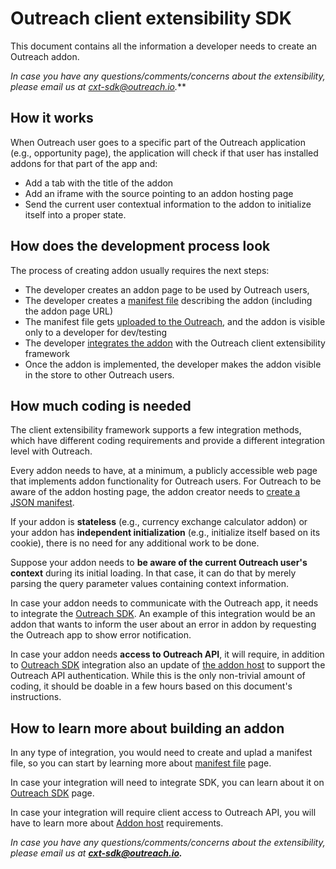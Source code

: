 # Outreach client extensibility SDK

This document contains all the information a developer needs to create an Outreach addon.

*In case you have any questions/comments/concerns about the extensibility, please email us at cxt-sdk@outreach.io.***

## How it works

When Outreach user goes to a specific part of the Outreach application (e.g., opportunity page), the application will check if that user has installed addons for that part of the app and:

- Add a tab with the title of the addon
- Add an iframe with the source pointing to an addon hosting page
- Send the current user contextual information to the addon to initialize itself into a proper state.

## How does the development process look

The process of creating addon usually requires the next steps:

- The developer creates an addon page to be used by Outreach users,
- The developer creates a [manifest file](/docs/manifest.md)  describing the addon (including the addon page URL)
- The manifest file gets [uploaded to the Outreach](/docs/manifest.md#uploading-the-manifest), and the addon is visible only to a developer for dev/testing
- The developer [integrates the addon](/docs/host.md) with the Outreach client extensibility framework
- Once the addon is implemented, the developer makes the addon visible in the store to other Outreach users.

## How much coding is needed

The client extensibility framework supports a few integration methods, which have different coding requirements and provide a different integration level with Outreach.

Every addon needs to have, at a minimum, a publicly accessible web page that implements addon functionality for Outreach users. For Outreach to be aware of the addon hosting page, the addon creator needs to  [create a JSON manifest](/docs/manifest.md).

If your addon is **stateless** (e.g., currency exchange calculator addon)  or your addon has **independent initialization** (e.g., initialize itself based on its cookie), there is no need for any additional work to be done.

Suppose your addon needs to **be aware of the current Outreach user's context** during its initial loading. In that case, it can do that by merely parsing the query parameter values containing context information.

In case your addon needs to communicate with the Outreach app, it needs to integrate the [Outreach SDK](/docs/sdk.md).
An example of this integration would be an addon that wants to inform the user about an error in addon by requesting the Outreach app to show error notification.

In case your addon needs **access to Outreach API**,  it will require, in addition to [Outreach SDK](/docs/sdk.md) integration also an update of [the addon host](/docs/host.md) to support the Outreach API authentication.
While this is the only non-trivial amount of coding, it should be doable in a few hours based on this document's instructions.

## How to learn more about building an addon

In any type of integration, you would need to create and uplad a manifest file, so you can start by learning more about [manifest file](/docs/manifest.md) page.

In case your integration will need to integrate SDK, you can learn about it on [Outreach SDK](/docs/sdk.md) page.

In case your integration will require client access to Outreach API, you will have to learn more about [Addon host](/docs/host.md) requirements.

*In case you have any questions/comments/concerns about the extensibility, please email us at **cxt-sdk@outreach.io.***
